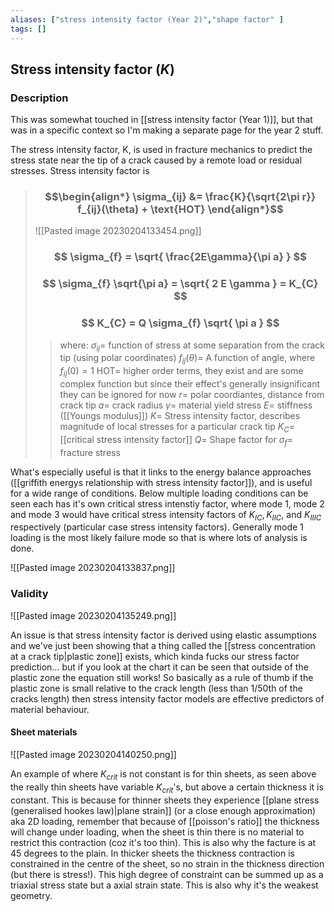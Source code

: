 ```yaml
---
aliases: ["stress intensity factor (Year 2)","shape factor" ]
tags: []
---
```


## Stress intensity factor ($K$)

### Description

This was somewhat touched in [[stress intensity factor (Year 1)]], but that was in a specific context so I'm making a separate page for the year 2 stuff.

The stress intensity factor, K, is used in fracture mechanics to predict the stress state near the tip of a crack caused by a remote load or residual stresses. Stress intensity factor is 

> ### $$\begin{align*} \sigma_{ij} &= \frac{K}{\sqrt{2\pi r}} f_{ij}(\theta) + \text{HOT} \end{align*}$$
> ![[Pasted image 20230204133454.png]]
> ### $$ \sigma_{f} = \sqrt{ \frac{2E\gamma}{\pi a} } $$
> ### $$ \sigma_{f} \sqrt{\pi a} = \sqrt{ 2 E \gamma } = K_{C} $$
> ### $$ K_{C} = Q \sigma_{f} \sqrt{ \pi a } $$
>> where:
>> $\sigma_{ij}=$ function of stress at some separation from the crack tip (using polar coordinates)
>> $f_{ij}(\theta)=$  A function of angle, where $f_{ij}(0) = 1$
>> $\text{HOT}=$ higher order terms, they exist and are some complex function but since their effect's generally insignificant they can be ignored for now
>> $r=$  polar coordiantes, distance from crack tip
>> $a=$ crack radius 
>> $\gamma=$ material yield stress
>> $E=$ stiffness ([[Youngs modulus]])
>> $K=$ Stress intensity factor, describes magnitude of local stresses for a particular crack tip
>> $K_{C}=$ [[critical stress intensity factor]]
>> $Q=$ Shape factor for 
>> $\sigma_{f}=$ fracture stress

What's especially useful is that it links to the energy balance approaches ([[griffith energys relationship with stress intensity factor]]), and is useful for a wide range of conditions. Below multiple loading conditions can be seen each has it's own critical stress intenstiy factor, where mode 1, mode 2 and mode 3 would have critical stress intensity factors of $K_{IC},K_{IIC},$ and $K_{IIIC}$ respectively (particular case stress intensity factors). Generally mode 1 loading is the most likely failure mode so that is where lots of analysis is done.

![[Pasted image 20230204133837.png]]


### Validity


![[Pasted image 20230204135249.png]]

An issue is that stress intensity factor is derived using elastic assumptions and we've just been showing that a thing called the [[stress concentration at a crack tip|plastic zone]] exists, which kinda fucks our stress factor prediction... but if you look at the chart it can be seen that outside of the plastic zone the equation still works! So basically as a rule of thumb if the plastic zone is small relative to the crack length (less than 1/50th of the cracks length) then stress intensity factor models are effective predictors of material behaviour.

#### Sheet materials

![[Pasted image 20230204140250.png]]

An example of where $K_{crit}$ is not constant is for thin sheets, as seen above the really thin sheets have variable $K_{crit}$'s, but above a certain thickness it is constant. This is because for thinner sheets they experience [[plane stress (generalised hookes law)|plane strain]] (or a close enough approximation) aka 2D loading, remember that because of [[poisson's ratio]] the thickness will change under loading, when the sheet is thin there is no material to restrict this contraction (coz it's too thin). This is also why the facture is at 45 degrees to the plain. 
In thicker sheets the thickness contraction is constrained in the centre of the sheet, so no strain in the thickness direction (but there is stress!). This high degree of constraint can be summed up as a triaxial stress state but a axial strain state. This is also why it's the weakest geometry.


